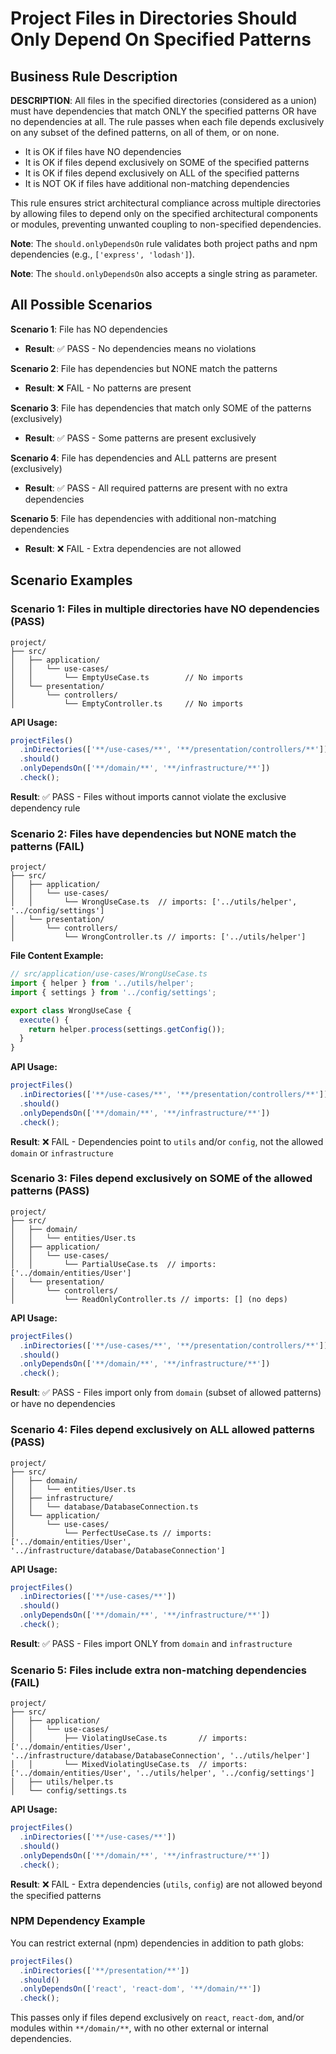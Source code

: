 # Project Files in Directories Should Only Depend On Specified Patterns

## Business Rule Description

**DESCRIPTION**: All files in the specified directories (considered as a union) must have dependencies that match ONLY the specified patterns OR have no dependencies at all. The rule passes when each file depends exclusively on any subset of the defined patterns, on all of them, or on none.

- It is OK if files have NO dependencies
- It is OK if files depend exclusively on SOME of the specified patterns
- It is OK if files depend exclusively on ALL of the specified patterns
- It is NOT OK if files have additional non-matching dependencies

This rule ensures strict architectural compliance across multiple directories by allowing files to depend only on the specified architectural components or modules, preventing unwanted coupling to non-specified dependencies.

**Note**: The `should.onlyDependsOn` rule validates both project paths and npm dependencies (e.g., `['express', 'lodash']`).

**Note**: The `should.onlyDependsOn` also accepts a single string as parameter.

## All Possible Scenarios

**Scenario 1**: File has NO dependencies

- **Result**: ✅ PASS - No dependencies means no violations

**Scenario 2**: File has dependencies but NONE match the patterns

- **Result**: ❌ FAIL - No patterns are present

**Scenario 3**: File has dependencies that match only SOME of the patterns (exclusively)

- **Result**: ✅ PASS - Some patterns are present exclusively

**Scenario 4**: File has dependencies and ALL patterns are present (exclusively)

- **Result**: ✅ PASS - All required patterns are present with no extra dependencies

**Scenario 5**: File has dependencies with additional non-matching dependencies

- **Result**: ❌ FAIL - Extra dependencies are not allowed

## Scenario Examples

### Scenario 1: Files in multiple directories have NO dependencies (PASS)

```
project/
├── src/
│   ├── application/
│   │   └── use-cases/
│   │       └── EmptyUseCase.ts        // No imports
│   └── presentation/
│       └── controllers/
│           └── EmptyController.ts     // No imports
```

**API Usage:**

```typescript
projectFiles()
  .inDirectories(['**/use-cases/**', '**/presentation/controllers/**'])
  .should()
  .onlyDependsOn(['**/domain/**', '**/infrastructure/**'])
  .check();
```

**Result**: ✅ PASS - Files without imports cannot violate the exclusive dependency rule

### Scenario 2: Files have dependencies but NONE match the patterns (FAIL)

```
project/
├── src/
│   ├── application/
│   │   └── use-cases/
│   │       └── WrongUseCase.ts  // imports: ['../utils/helper', '../config/settings']
│   └── presentation/
│       └── controllers/
│           └── WrongController.ts // imports: ['../utils/helper']
```

**File Content Example:**

```typescript
// src/application/use-cases/WrongUseCase.ts
import { helper } from '../utils/helper';
import { settings } from '../config/settings';

export class WrongUseCase {
  execute() {
    return helper.process(settings.getConfig());
  }
}
```

**API Usage:**

```typescript
projectFiles()
  .inDirectories(['**/use-cases/**', '**/presentation/controllers/**'])
  .should()
  .onlyDependsOn(['**/domain/**', '**/infrastructure/**'])
  .check();
```

**Result**: ❌ FAIL - Dependencies point to `utils` and/or `config`, not the allowed `domain` or `infrastructure`

### Scenario 3: Files depend exclusively on SOME of the allowed patterns (PASS)

```
project/
├── src/
│   ├── domain/
│   │   └── entities/User.ts
│   ├── application/
│   │   └── use-cases/
│   │       └── PartialUseCase.ts  // imports: ['../domain/entities/User']
│   └── presentation/
│       └── controllers/
│           └── ReadOnlyController.ts // imports: [] (no deps)
```

**API Usage:**

```typescript
projectFiles()
  .inDirectories(['**/use-cases/**', '**/presentation/controllers/**'])
  .should()
  .onlyDependsOn(['**/domain/**', '**/infrastructure/**'])
  .check();
```

**Result**: ✅ PASS - Files import only from `domain` (subset of allowed patterns) or have no dependencies

### Scenario 4: Files depend exclusively on ALL allowed patterns (PASS)

```
project/
├── src/
│   ├── domain/
│   │   └── entities/User.ts
│   ├── infrastructure/
│   │   └── database/DatabaseConnection.ts
│   └── application/
│       └── use-cases/
│           └── PerfectUseCase.ts // imports: ['../domain/entities/User', '../infrastructure/database/DatabaseConnection']
```

**API Usage:**

```typescript
projectFiles()
  .inDirectories(['**/use-cases/**'])
  .should()
  .onlyDependsOn(['**/domain/**', '**/infrastructure/**'])
  .check();
```

**Result**: ✅ PASS - Files import ONLY from `domain` and `infrastructure`

### Scenario 5: Files include extra non-matching dependencies (FAIL)

```
project/
├── src/
│   ├── application/
│   │   └── use-cases/
│   │       ├── ViolatingUseCase.ts       // imports: ['../domain/entities/User', '../infrastructure/database/DatabaseConnection', '../utils/helper']
│   │       └── MixedViolatingUseCase.ts  // imports: ['../domain/entities/User', '../utils/helper', '../config/settings']
│   ├── utils/helper.ts
│   └── config/settings.ts
```

**API Usage:**

```typescript
projectFiles()
  .inDirectories(['**/use-cases/**'])
  .should()
  .onlyDependsOn(['**/domain/**', '**/infrastructure/**'])
  .check();
```

**Result**: ❌ FAIL - Extra dependencies (`utils`, `config`) are not allowed beyond the specified patterns

### NPM Dependency Example

You can restrict external (npm) dependencies in addition to path globs:

```typescript
projectFiles()
  .inDirectories(['**/presentation/**'])
  .should()
  .onlyDependsOn(['react', 'react-dom', '**/domain/**'])
  .check();
```

This passes only if files depend exclusively on `react`, `react-dom`, and/or modules within `**/domain/**`, with no other external or internal dependencies.
